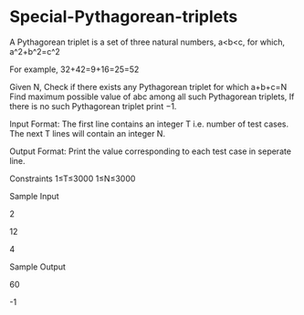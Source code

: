 Special-Pythagorean-triplets
============================
A Pythagorean triplet is a set of three natural numbers, a<b<c, for which,
a^2+b^2=c^2


For example, 32+42=9+16=25=52


Given N, Check if there exists any Pythagorean triplet for which a+b+c=N 
Find maximum possible value of abc among all such Pythagorean triplets, If there is no such Pythagorean triplet print −1.


Input Format: The first line contains an integer T i.e. number of test cases. 
The next T lines will contain an integer N.


Output Format: Print the value corresponding to each test case in seperate line.


Constraints 
1≤T≤3000 
1≤N≤3000


Sample Input


2


12


4


Sample Output

60


-1
